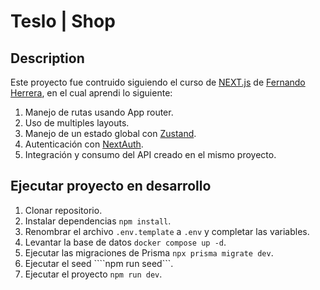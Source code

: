 # Teslo | Shop

## Description
Este proyecto fue contruido siguiendo el curso de [NEXT.js](https://fernando-herrera.com/course/nextjs-framework-react) de [Fernando Herrera](https://x.com/fernando_her85?s=21&t=bQt1-8dfQUCs-CdHxzYpzg ), en el cual aprendi lo siguiente:
1. Manejo de rutas usando App router.
2. Uso de multiples layouts.
3. Manejo de un estado global con [Zustand](https://zustand-demo.pmnd.rs/).
4. Autenticación con [NextAuth](https://next-auth.js.org/).
5. Integración y consumo del API creado en el mismo proyecto.

## Ejecutar proyecto en desarrollo
1. Clonar repositorio.
2. Instalar dependencias ```npm install```.
3. Renombrar el archivo ```.env.template``` a ```.env``` y completar las variables.
4. Levantar la base de datos ```docker compose up -d```.
5. Ejecutar las migraciones de Prisma ```npx prisma migrate dev```.
6. Ejecutar el seed ````npm run seed```.
6. Ejecutar el proyecto ```npm run dev```.